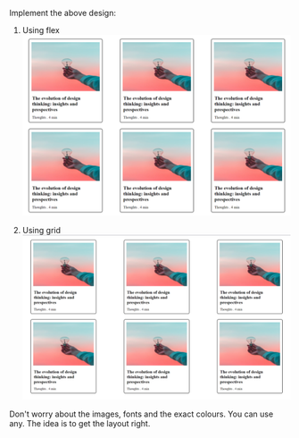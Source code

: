 Implement the above design:

1. Using flex
   ![Alt text](image-1.png)

2. Using grid
   ![Alt text](image-2.png)

Don't worry about the images, fonts and the exact colours. You can use any.
The idea is to get the layout right.
